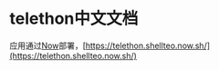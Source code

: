# telethon中文文档
应用通过[Now](https://zeit.co/now)部署，[https://telethon.shellteo.now.sh/](https://telethon.shellteo.now.sh/)